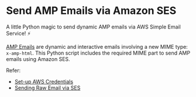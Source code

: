 # Send AMP Emails via Amazon SES
A little Python magic to send dynamic AMP emails via AWS Simple Email Service! ⚡

[AMP Emails](https://www.ampproject.org/docs/interaction_dynamic/amp-email-format) are dynamic and interactive emails involving a new MIME type: `x-amp-html`. This Python script includes the required MIME part to send AMP emails using Amazon SES.

Refer:
- [Set-up AWS Credentials](https://docs.aws.amazon.com/sdk-for-java/v1/developer-guide/setup-credentials.html)
- [Sending Raw Email via SES](https://docs.aws.amazon.com/ses/latest/DeveloperGuide/send-email-raw.html)
